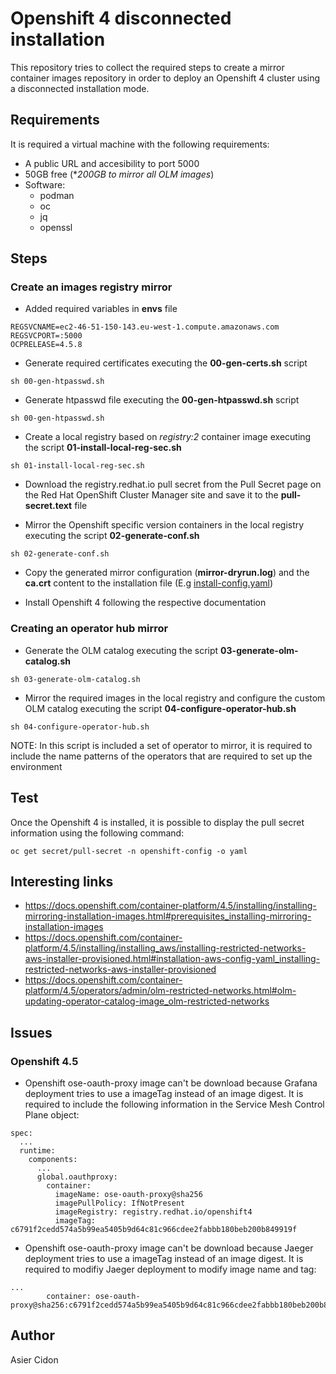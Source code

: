 # Openshift 4 disconnected installation

This repository tries to collect the required steps to create a mirror container images repository in order to deploy an Openshift 4 cluster using a disconnected installation mode.

## Requirements

It is required a virtual machine with the following requirements:

- A public URL and accesibility to port 5000
- 50GB free (**200GB to mirror all OLM images*)
- Software:
  - podman
  - oc
  - jq
  - openssl

## Steps

### Create an images registry mirror

- Added required variables in **envs** file

```$bash
REGSVCNAME=ec2-46-51-150-143.eu-west-1.compute.amazonaws.com
REGSVCPORT=:5000
OCPRELEASE=4.5.8
```

- Generate required certificates executing the **00-gen-certs.sh** script

```$bash
sh 00-gen-htpasswd.sh
```

- Generate htpasswd file executing the **00-gen-htpasswd.sh** script

```$bash
sh 00-gen-htpasswd.sh
```

- Create a local registry based on *registry:2* container image executing the script **01-install-local-reg-sec.sh**

```$bash
sh 01-install-local-reg-sec.sh
```

- Download the registry.redhat.io pull secret from the Pull Secret page on the Red Hat OpenShift Cluster Manager site and save it to the **pull-secret.text** file

- Mirror the Openshift specific version containers in the local registry executing the script **02-generate-conf.sh**

```$bash
sh 02-generate-conf.sh
```

- Copy the generated mirror configuration (**mirror-dryrun.log**) and the **ca.crt** content to the installation file (E.g [install-config.yaml](./generated-install-config.yaml))

- Install Openshift 4 following the respective documentation

### Creating an operator hub mirror

- Generate the OLM catalog executing the script **03-generate-olm-catalog.sh**

```$bash
sh 03-generate-olm-catalog.sh
```

- Mirror the required images in the local registry and configure the custom OLM catalog executing the script **04-configure-operator-hub.sh**

```$bash
sh 04-configure-operator-hub.sh
```

NOTE: In this script is included a set of operator to mirror, it is required to include the name patterns of the operators that are required to set up the environment

## Test

Once the Openshift 4 is installed, it is possible to display the pull secret information using the following command:

```$bash
oc get secret/pull-secret -n openshift-config -o yaml
```

## Interesting links

- https://docs.openshift.com/container-platform/4.5/installing/installing-mirroring-installation-images.html#prerequisites_installing-mirroring-installation-images
- https://docs.openshift.com/container-platform/4.5/installing/installing_aws/installing-restricted-networks-aws-installer-provisioned.html#installation-aws-config-yaml_installing-restricted-networks-aws-installer-provisioned
- https://docs.openshift.com/container-platform/4.5/operators/admin/olm-restricted-networks.html#olm-updating-operator-catalog-image_olm-restricted-networks


## Issues

### Openshift 4.5

- Openshift ose-oauth-proxy image can't be download because Grafana deployment tries to use a imageTag instead of an image digest. It is required to include the following information in the Service Mesh Control Plane object:

```$bash
spec:
  ...
  runtime:
    components:
      ...
      global.oauthproxy:
        container:
          imageName: ose-oauth-proxy@sha256
          imagePullPolicy: IfNotPresent
          imageRegistry: registry.redhat.io/openshift4
          imageTag: c6791f2cedd574a5b99ea5405b9d64c81c966cdee2fabbb180beb200b849919f
```

- Openshift ose-oauth-proxy image can't be download because Jaeger deployment tries to use a imageTag instead of an image digest. It is required to modifiy Jaeger deployment to modify image name and tag:

```$bash
...
        container: ose-oauth-proxy@sha256:c6791f2cedd574a5b99ea5405b9d64c81c966cdee2fabbb180beb200b849919f
```

## Author

Asier Cidon